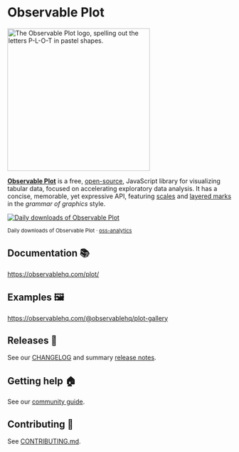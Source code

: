 # Observable Plot

[<img src="https://observablehq.com/plot/plot.svg" width="320" alt="The Observable Plot logo, spelling out the letters P-L-O-T in pastel shapes.">](https://observablehq.com/plot/)

[**Observable Plot**](https://observablehq.com/plot/) is a free, [open-source](./LICENSE), JavaScript library for visualizing tabular data, focused on accelerating exploratory data analysis. It has a concise, memorable, yet expressive API, featuring [scales](https://observablehq.com/plot/features/scales) and [layered marks](https://observablehq.com/plot/features/marks) in the *grammar of graphics* style.

<a href="https://observablehq.observablehq.cloud/oss-analytics/@observablehq/plot">
  <picture>
    <source media="(prefers-color-scheme: dark)" srcset="https://observablehq.observablehq.cloud/oss-analytics/@observablehq/plot/downloads-dark.svg">
    <img alt="Daily downloads of Observable Plot" src="https://observablehq.observablehq.cloud/oss-analytics/@observablehq/plot/downloads.svg">
  </picture>
</a>

<sub>Daily downloads of Observable Plot · [oss-analytics](https://observablehq.observablehq.cloud/oss-analytics/)</sub>

## Documentation 📚

https://observablehq.com/plot/

## Examples 🖼️

https://observablehq.com/@observablehq/plot-gallery

## Releases 🚀

See our [CHANGELOG](https://github.com/observablehq/plot/blob/main/CHANGELOG.md) and summary [release notes](https://github.com/observablehq/plot/releases).

## Getting help 🏠

See our [community guide](https://observablehq.com/plot/community).

## Contributing 🙏

See [CONTRIBUTING.md](./CONTRIBUTING.md).
